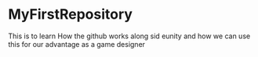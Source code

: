 # MyFirstRepository
This is to learn How the github works along sid eunity and how we can use this for our advantage as a game designer
